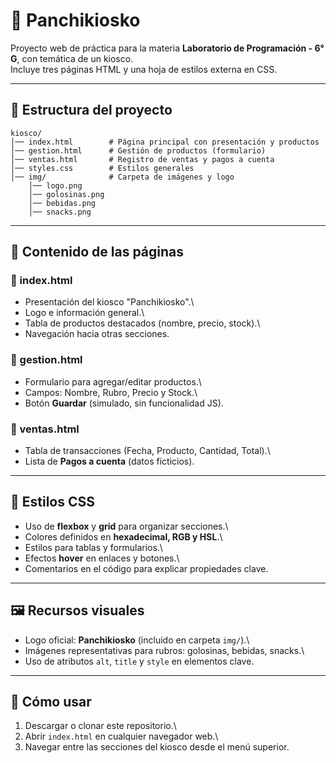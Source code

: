 # 🏪 Panchikiosko

Proyecto web de práctica para la materia **Laboratorio de Programación -
6° G**, con temática de un kiosco.\
Incluye tres páginas HTML y una hoja de estilos externa en CSS.

------------------------------------------------------------------------

## 📂 Estructura del proyecto

    kiosco/
    │── index.html        # Página principal con presentación y productos
    │── gestion.html      # Gestión de productos (formulario)
    │── ventas.html       # Registro de ventas y pagos a cuenta
    │── styles.css        # Estilos generales
    │── img/              # Carpeta de imágenes y logo
        │── logo.png
        │── golosinas.png
        │── bebidas.png
        │── snacks.png

------------------------------------------------------------------------

## 📑 Contenido de las páginas

### 🔹 index.html

-   Presentación del kiosco "Panchikiosko".\
-   Logo e información general.\
-   Tabla de productos destacados (nombre, precio, stock).\
-   Navegación hacia otras secciones.

### 🔹 gestion.html

-   Formulario para agregar/editar productos.\
-   Campos: Nombre, Rubro, Precio y Stock.\
-   Botón **Guardar** (simulado, sin funcionalidad JS).

### 🔹 ventas.html

-   Tabla de transacciones (Fecha, Producto, Cantidad, Total).\
-   Lista de **Pagos a cuenta** (datos ficticios).

------------------------------------------------------------------------

## 🎨 Estilos CSS

-   Uso de **flexbox** y **grid** para organizar secciones.\
-   Colores definidos en **hexadecimal, RGB y HSL**.\
-   Estilos para tablas y formularios.\
-   Efectos **hover** en enlaces y botones.\
-   Comentarios en el código para explicar propiedades clave.

------------------------------------------------------------------------

## 🖼️ Recursos visuales

-   Logo oficial: **Panchikiosko** (incluido en carpeta `img/`).\
-   Imágenes representativas para rubros: golosinas, bebidas, snacks.\
-   Uso de atributos `alt`, `title` y `style` en elementos clave.

------------------------------------------------------------------------

## 🚀 Cómo usar

1.  Descargar o clonar este repositorio.\
2.  Abrir `index.html` en cualquier navegador web.\
3.  Navegar entre las secciones del kiosco desde el menú superior.
